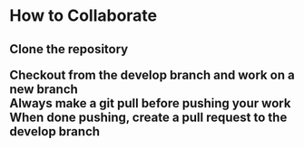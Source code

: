 # How to Collaborate

<h2>Clone the repository

Checkout from the develop branch and work on a new branch<br>
Always make a git pull before pushing your work<br>
When done pushing,  create a pull request to the develop branch</h2>
